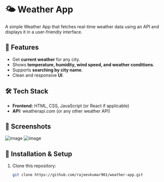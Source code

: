 # 🌤 Weather App

A simple Weather App that fetches real-time weather data using an API and displays it in a user-friendly interface.

## 🚀 Features
- Get **current weather** for any city.
- Shows **temperature, humidity, wind speed, and weather conditions**.
- Supports **searching by city name**.
- Clean and responsive **UI**.

## 🛠 Tech Stack
- **Frontend:** HTML, CSS, JavaScript (or React if applicable)
- **API:** weatherapi.com (or any other weather API)

## 📸 Screenshots
![image](https://github.com/user-attachments/assets/38e400cd-5541-487b-9051-79246605071e)
![image](https://github.com/user-attachments/assets/d3d1cce0-4ea4-4a59-85e7-6773b8f9505f)


## 🔧 Installation & Setup
1. Clone this repository:
   ```bash
   git clone https://github.com/rajeevkumar901/weather-app.git
 

